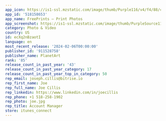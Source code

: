 ```yaml
---
app_icon: https://is1-ssl.mzstatic.com/image/thumb/Purple116/v4/f4/88/ce/f488ce50-537d-8f36-a012-d6fff5bd8cfe/AppIcon-0-0-1x_U007emarketing-0-7-0-85-220.png/1024x1024bb.png
app_id: '518158653'
app_name: FreePrints – Print Photos
app_screenshot: https://is1-ssl.mzstatic.com/image/thumb/PurpleSource116/v4/28/87/b6/2887b6e2-84c7-4e27-8eba-b9a06e7752c1/7565ddc9-f394-4a97-9fb2-e72533b7625f_01_FP_US_2021_Appstore_Screen_1284x2778.jpg/1284x2778bb.png
category: Photo & Video
country: US
id: ecXq2nBzaotI
language: en
most_recent_release: '2024-02-06T00:00:00'
publisher_id: '911528758'
publisher_name: PlanetArt
rank: '85'
release_count_in_past_year: '43'
release_count_in_past_year_category: 17
release_count_in_past_year_top_in_category: 50
rep_email: joseph.cillis@bitrise.io
rep_first_name: Joe
rep_full_name: Joe Cillis
rep_linkedin: https://www.linkedin.com/in/joecillis
rep_phone: +1 518-258-1902
rep_photo: joe.jpg
rep_title: Account Manager
store: itunes_connect
---
```

